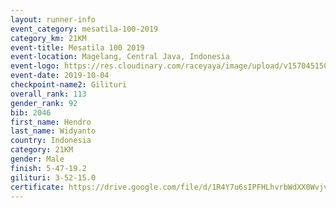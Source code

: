 ```yaml
---
layout: runner-info 
event_category: mesatila-100-2019 
category_km: 21KM 
event-title: Mesatila 100 2019 
event-location: Magelang, Central Java, Indonesia 
event-logo: https://res.cloudinary.com/raceyaya/image/upload/v1570451507/logo/mesastila100_jin7bl.jpg 
event-date: 2019-10-04 
checkpoint-name2: Gilituri 
overall_rank: 113
gender_rank: 92
bib: 2046
first_name: Hendro
last_name: Widyanto
country: Indonesia
category: 21KM
gender: Male
finish: 5-47-19.2
gilituri: 3-52-15.0
certificate: https://drive.google.com/file/d/1R4Y7u6sIPFHLhvrbWdXX0WvjvISduE8X/view?usp=sharing
---
```

